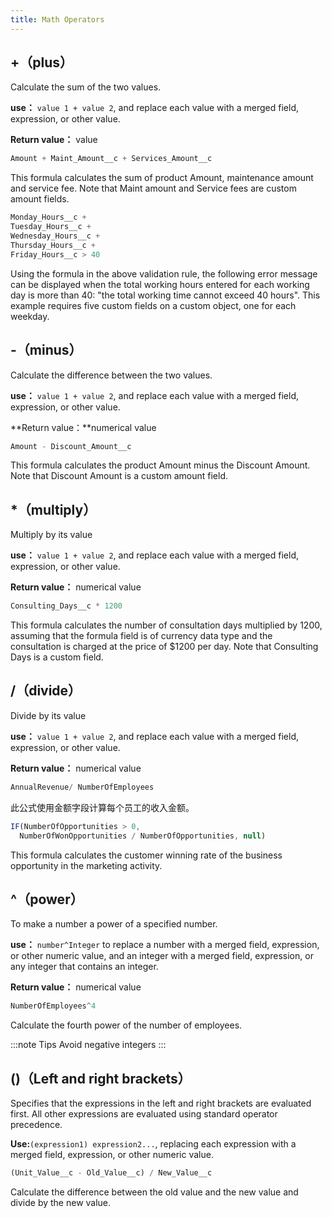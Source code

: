 ```yaml
---
title: Math Operators
---
```


## +（plus）

Calculate the sum of the two values.

**use：** `value 1 + value 2`, and replace each value with a merged field, expression, or other value.

**Return value：** value

```js
Amount + Maint_Amount__c + Services_Amount__c
```

This formula calculates the sum of product Amount, maintenance amount and service fee. Note that Maint amount and Service fees are custom amount fields.

```js
Monday_Hours__c +
Tuesday_Hours__c +
Wednesday_Hours__c +
Thursday_Hours__c +
Friday_Hours__c > 40
```

Using the formula in the above validation rule, the following error message can be displayed when the total working hours entered for each working day is more than 40: "the total working time cannot exceed 40 hours". This example requires five custom fields on a custom object, one for each weekday.

## -（minus）

Calculate the difference between the two values.

**use：** `value 1 + value 2`, and replace each value with a merged field, expression, or other value.

**Return value：**numerical value

```js
Amount - Discount_Amount__c
```

This formula calculates the product Amount minus the Discount Amount. Note that Discount Amount is a custom amount field.

## *（multiply）

Multiply by its value

**use：** `value 1 + value 2`, and replace each value with a merged field, expression, or other value.

**Return value：** numerical value

```js
Consulting_Days__c * 1200
```

This formula calculates the number of consultation days multiplied by 1200, assuming that the formula field is of currency data type and the consultation is charged at the price of $1200 per day. Note that Consulting Days is a custom field.

## /（divide）

Divide by its value

**use：** `value 1 + value 2`, and replace each value with a merged field, expression, or other value.

**Return value：** numerical value

```js
AnnualRevenue/ NumberOfEmployees
```

此公式使用金额字段计算每个员工的收入金额。

```js
IF(NumberOfOpportunities > 0,
  NumberOfWonOpportunities / NumberOfOpportunities, null)
```

This formula calculates the customer winning rate of the business opportunity in the marketing activity.

## ^（power）

To make a number a power of a specified number.

**use：** `number^Integer` to replace a number with a merged field, expression, or other numeric value, and an integer with a merged field, expression, or any integer that contains an integer.

**Return value：** numerical value

```js
NumberOfEmployees^4
```

Calculate the fourth power of the number of employees.

:::note Tips
Avoid negative integers
:::

## ()（Left and right brackets）

Specifies that the expressions in the left and right brackets are evaluated first. All other expressions are evaluated using standard operator precedence.

**Use:**`(expression1) expression2...`, replacing each expression with a merged field, expression, or other numeric value.

```js
(Unit_Value__c - Old_Value__c) / New_Value__c
```

Calculate the difference between the old value and the new value and divide by the new value.
